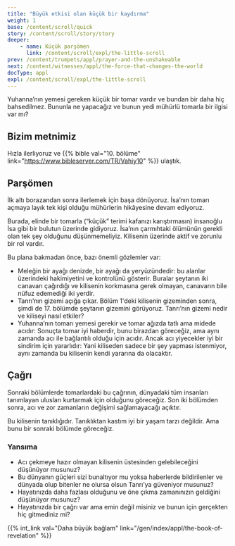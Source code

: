 ```yaml
---
title: "Büyük etkisi olan küçük bir kaydırma"
weight: 1
base: /content/scroll/quick
story: /content/scroll/story/story
deeper:
    - name: Küçük parşömen
      link: /content/scroll/expl/the-little-scroll
prev: /content/trumpets/appl/prayer-and-the-unshakeable
next: /content/witnesses/appl/the-force-that-changes-the-world
docType: appl
expl: /content/scroll/expl/the-little-scroll
---
```


Yuhanna’nın yemesi gereken küçük bir tomar vardır ve bundan bir daha hiç bahsedilmez. Bununla ne yapacağız ve bunun yedi mühürlü tomarla bir ilgisi var mı?

## Bizim metnimiz

<a name="e93e"></a>
Hızla ilerliyoruz ve {{% bible val="10. bölüme" link="https://www.bibleserver.com/TR/Vahiy10" %}} ulaştık.

## Parşömen

<a name="e6ab"></a>
İlk altı borazandan sonra ilerlemek için başa dönüyoruz. İsa’nın tomarı açmaya layık tek kişi olduğu mühürlerin hikâyesine devam ediyoruz.

Burada, elinde bir tomarla (“küçük” terimi kafanızı karıştırmasın) insanoğlu İsa gibi bir bulutun üzerinde gidiyoruz. İsa’nın çarmıhtaki ölümünün gerekli olan tek şey olduğunu düşünmemeliyiz. Kilisenin üzerinde aktif ve zorunlu bir rol vardır.

Bu plana bakmadan önce, bazı önemli gözlemler var:

- Meleğin bir ayağı denizde, bir ayağı da yeryüzündedir: bu alanlar üzerindeki hakimiyetini ve kontrolünü gösterir. Buralar şeytanın iki canavarı çağırdığı ve kilisenin korkmasına gerek olmayan, canavarın bile nüfuz edemediği iki yerdir.
- Tanrı’nın gizemi açığa çıkar. Bölüm 1'deki kilisenin gizeminden sonra, şimdi de 17. bölümde şeytanın gizemini görüyoruz. Tanrı’nın gizemi nedir ve kiliseyi nasıl etkiler?
- Yuhanna’nın tomarı yemesi gerekir ve tomar ağızda tatlı ama midede acıdır: Sonuçta tomar iyi haberdir, bunu birazdan göreceğiz, ama aynı zamanda acı ile bağlantılı olduğu için acıdır. Ancak acı yiyecekler iyi bir sindirim için yararlıdır: Yani kiliseden sadece bir şey yapması istenmiyor, aynı zamanda bu kilisenin kendi yararına da olacaktır.

## Çağrı

<a name="7168"></a>
Sonraki bölümlerde tomarlardaki bu çağrının, dünyadaki tüm insanları tanımlayan ulusları kurtarmak için olduğunu göreceğiz. Son iki bölümden sonra, acı ve zor zamanların değişimi sağlamayacağı açıktır.

Bu kilisenin tanıklığıdır. Tanıklıktan kastım iyi bir yaşam tarzı değildir. Ama bunu bir sonraki bölümde göreceğiz.

### Yansıma

<a name="4b6d"></a>
- Acı çekmeye hazır olmayan kilisenin üstesinden gelebileceğini düşünüyor musunuz?
- Bu dünyanın güçleri sizi bunaltıyor mu yoksa haberlerde bildirilenler ve dünyada olup bitenler ne olursa olsun Tanrı’ya güveniyor musunuz?
- Hayatınızda daha fazlası olduğunu ve öne çıkma zamanınızın geldiğini düşünüyor musunuz?
- Hayatınızda bir çağrı var ama emin değil misiniz ve bunun için gerçekten hiç gitmediniz mi?

{{% int_link val="Daha büyük bağlam" link="/gen/index/appl/the-book-of-revelation" %}}
